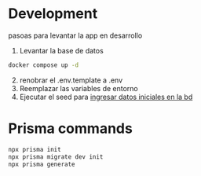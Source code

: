 # Development
pasoas para levantar la app en desarrollo


1. Levantar la base de datos 
```bash
docker compose up -d
```

2. renobrar el .env.template a .env
3. Reemplazar las variables de entorno
4. Ejecutar el seed para [ingresar datos iniciales en la bd](http://localhost:3000/api/seed)

# Prisma commands

```bash
npx prisma init
npx prisma migrate dev init
npx prisma generate
```



